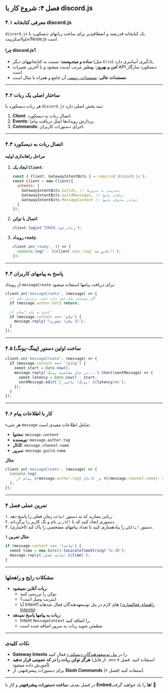 **فصل ۴: شروع کار با discord.js**  
---

### **۴.۱ معرفی کتابخانه discord.js**  
`discord.js` یک کتابخانه قدرتمند و انعطافپذیر برای ساخت رباتهای دیسکورد با جاوااسکریپت/Node.js است.  

#### **چرا discord.js؟**  
- **ساده و مبتدیپسند**: نسبت به کتابخانههای دیگر (مثل `Eris`) یادگیری آسانتری دارد.  
- **امن و بهروز**: بهطور مرتب آپدیت میشود و با آخرین تغییرات API دیسکورد سازگار است.  
- **مستندات عالی**: [مستندات رسمی](https://discord.js.org) آن جامع و همراه با مثال است.  

---

### **۴.۲ ساختار اصلی یک ربات**  
هر ربات دیسکورد با `discord.js` سه بخش اصلی دارد:  
1. **Client**: اتصال ربات به دیسکورد.  
2. **Events**: پردازش رویدادها (مثل دریافت پیام).  
3. **Commands**: اجرای دستورات کاربران.  

---

### **۴.۳ اتصال ربات به دیسکورد**  
#### **مراحل راهاندازی اولیه**  
1. **ایجاد یک `Client`**:  
   ```javascript
   const { Client, GatewayIntentBits } = require('discord.js');
   const client = new Client({
     intents: [
       GatewayIntentBits.Guilds, // دسترسی به سرورها
       GatewayIntentBits.GuildMessages, // دریافت پیامها
       GatewayIntentBits.MessageContent // خواندن محتوای پیامها
     ]
   });
   ```

2. **اتصال با توکن**:  
   ```javascript
   client.login('TOKEN_ربات_خود');
   ```

3. **رویداد `ready`**:  
   ```javascript
   client.on('ready', () => {
     console.log(`✅ ${client.user.tag} آنلاین شد!`);
   });
   ```

---

### **۴.۴ پاسخ به پیامهای کاربران**  
از رویداد `messageCreate` برای دریافت پیامها استفاده میشود:  
```javascript
client.on('messageCreate', (message) => {
  // اگر نویسنده پیام خود ربات باشد، پردازش نکند
  if (message.author.bot) return;

  // پاسخ به پیام "سلام"
  if (message.content === 'سلام') {
    message.reply('سلام! چطوری؟ 😊');
  }
});
```

---

### **۴.۵ ساخت اولین دستور (پینگ-پونگ)**  
```javascript
client.on('messageCreate', (message) => {
  if (message.content === '!ping') {
    const start = Date.now();
    message.reply('در حال محاسبه پینگ...').then((sentMessage) => {
      const latency = Date.now() - start;
      sentMessage.edit(`🏓 پونگ! تاخیر: ${latency}ms`);
    });
  }
});
```

---

### **۴.۶ کار با اطلاعات پیام**  
هر شیء `message` شامل اطلاعات مفیدی است:  
- **محتوا**: `message.content`  
- **نویسنده**: `message.author.tag`  
- **کانال**: `message.channel.name`  
- **سرور**: `message.guild.name`  

**مثال**:  
```javascript
client.on('messageCreate', (message) => {
  console.log(
    `پیام از ${message.author.tag} در کانال #${message.channel.name}: ${message.content}`
  );
});
```

---

### **تمرین عملی فصل ۴**  
۱. رباتی بسازید که به دستور `!ساعت` زمان فعلی را پاسخ دهد.  
۲. دستوری ایجاد کنید که با `!کاربر` نام و تگ کاربر را برگرداند.  
۳. دستور `!پاککن` را پیادهسازی کنید تا تعداد پیامهای مشخصی را پاک کند (اختیاری).  

**مثال تمرین ۱**:  
```javascript
if (message.content === '!ساعت') {
  const time = new Date().toLocaleTimeString('fa-IR');
  message.reply(`ساعت فعلی: ${time}`);
}
```

---

### **مشکلات رایج و راهحلها**  
- **ربات آنلاین نمیشود**:  
  - توکن را بررسی کنید.  
  - اینترنت وصل است؟  
  - آیا Intentهای لازم در پنل توسعهدهندگان فعال شدهاند؟ ([راهنمای فعالسازی Intents](https://discordjs.guide/preparations/setting-up-a-bot-application.html#creating-your-bot))  
- **ربات به پیامها پاسخ نمیدهد**:  
  - Intent `MessageContent` را اضافه کنید.  
  - مطمئن شوید ربات به سرور اضافه شده است.  

---

### **نکات کلیدی**  
- **Gateway Intents** را در [پنل توسعهدهندگان دیسکورد](https://discord.com/developers/applications) فعال کنید.  
- **هرگز توکن ربات را در کد عمومی قرار ندهید** (از فایل `.env` استفاده کنید. فصل ۷ آموزش داده میشود).  
- برای دستورات پیشرفتهتر، از **Slash Commands** استفاده کنید (فصل ۶).  

---

در فصل بعدی، **ساخت دستورات پیشرفتهتر** و کار با **Embedها** را یاد خواهید گرفت! 🚀